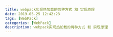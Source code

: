 ```yaml
---
title: webpack实现热加载的两种方式 和 实现原理
date: 2019-05-25 12:42:23
tags: [WebPack]
categories: [WebPack]
description: webpack实现热加载的两种方式 和 实现原理
---
```

